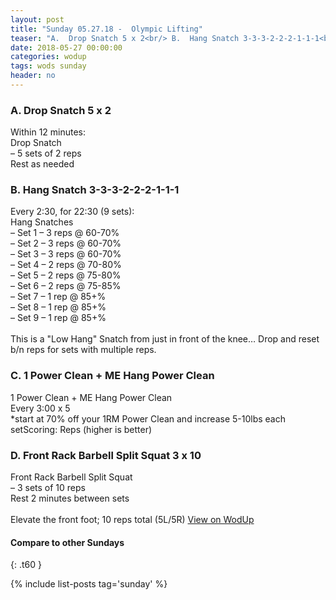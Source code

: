 ```yaml
---
layout: post
title: "Sunday 05.27.18 -  Olympic Lifting"
teaser: "A.  Drop Snatch 5 x 2<br/> B.  Hang Snatch 3-3-3-2-2-2-1-1-1<br/> C.  1 Power Clean + ME Hang Power Clean <br/> D.  Front Rack Barbell Split Squat 3 x 10"
date: 2018-05-27 00:00:00
categories: wodup
tags: wods sunday
header: no
---
```



<h3>A.  Drop Snatch 5 x 2</h3>
Within 12 minutes:<br/>
Drop Snatch<br/>– 5 sets of 2 reps <br/>Rest as needed<br/>
<h3>B.  Hang Snatch 3-3-3-2-2-2-1-1-1</h3>
Every 2:30, for 22:30 (9 sets):<br/>Hang Snatches<br/>– Set 1 – 3 reps  @ 60-70%<br/>– Set 2 – 3 reps  @ 60-70%<br/>– Set 3 – 3 reps  @ 60-70%<br/>– Set 4 – 2 reps  @ 70-80%<br/>– Set 5 – 2 reps  @ 75-80%<br/>– Set 6 – 2 reps  @ 75-85%<br/>– Set 7 – 1 rep  @ 85+%<br/>– Set 8 – 1 rep  @ 85+%<br/>– Set 9 – 1 rep  @ 85+%<br/><br/>This is a "Low Hang" Snatch from just in front of the knee…  Drop and reset b/n reps for sets with multiple reps.
<h3>C.  1 Power Clean + ME Hang Power Clean </h3>
1 Power Clean + ME Hang Power Clean <br/>Every 3:00 x 5<br/>
*start at 70% off your 1RM Power Clean and increase 5-10lbs each setScoring: Reps (higher is better)<br/>
<h3>D.  Front Rack Barbell Split Squat 3 x 10</h3>
Front Rack Barbell Split Squat<br/>– 3 sets of 10 reps <br/>Rest 2 minutes between sets<br/><br/>Elevate the front foot; 10 reps total (5L/5R)
<a href="https://www.wodup.com/gyms/asphodel/wods/6449" target="blank">View on WodUp</a>


#### Compare to other Sundays
{: .t60 }

{% include list-posts tag='sunday' %}